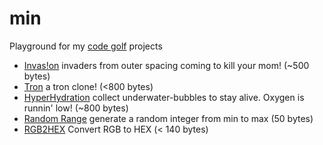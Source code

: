 min
=========

Playground for my [code golf] projects

  - [Invas!on] invaders from outer spacing coming to kill your mom! (~500 bytes)
  - [Tron] a tron clone! (<800 bytes)
  - [HyperHydration] collect underwater-bubbles to stay alive. Oxygen is runnin' low! (~800 bytes)
  - [Random Range] generate a random integer from min to max (50 bytes)
  - [RGB2HEX] Convert RGB to HEX (< 140 bytes)

[code golf]:http://en.wikipedia.org/wiki/Code_golf
[Invas!on]:https://rawgit.com/misantronic/min/master/invasion/invasion.html
[HyperHydration]:https://rawgit.com/misantronic/min/master/hyperhydration/hyperhydration.html
[Random Range]:https://github.com/misantronic/min/tree/master/random_range
[RGB2HEX]:https://github.com/misantronic/min/tree/master/random_range
[Tron]:https://rawgit.com/misantronic/min/master/tron/tron.html